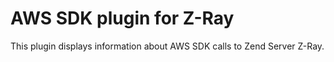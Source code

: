 AWS SDK plugin for Z-Ray
========================

This plugin displays information about AWS SDK calls to Zend Server Z-Ray.
